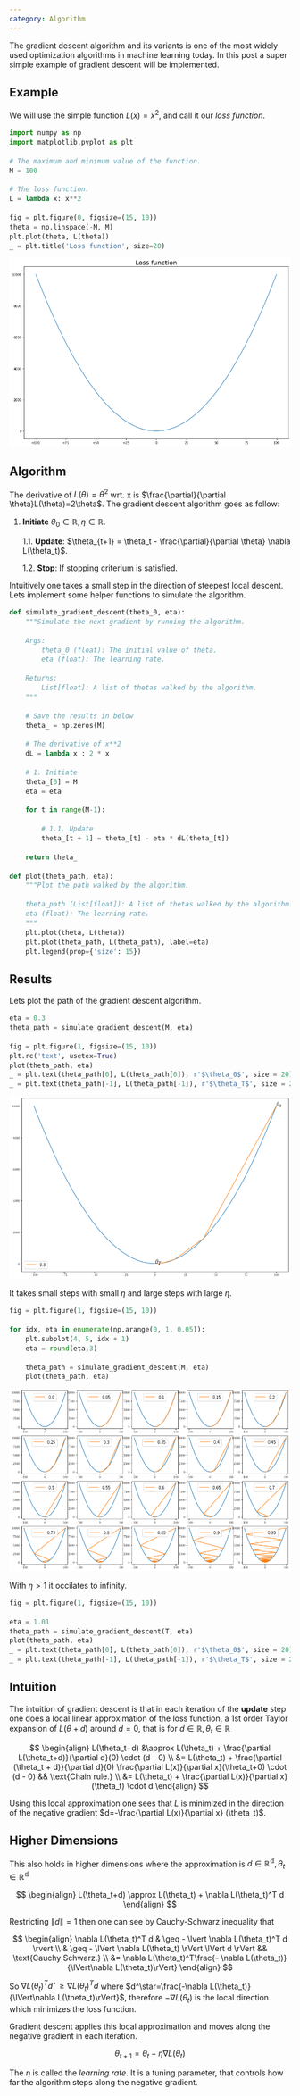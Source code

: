```yaml
---
category: Algorithm
---
```

The gradient descent algorithm and its variants is one of the most widely used optimization algorithms in machine learning today. In this post a super simple example of gradient descent will be implemented.

## Example

We will use the simple function $L(x)=x^2$, and call it our *loss function*.


```python
import numpy as np
import matplotlib.pyplot as plt

# The maximum and minimum value of the function.
M = 100

# The loss function.
L = lambda x: x**2

fig = plt.figure(0, figsize=(15, 10))
theta = np.linspace(-M, M)
plt.plot(theta, L(theta))
_ = plt.title('Loss function', size=20)
```


    
![png](/assets/images/2019-02-27-gradient-descent_files/2019-02-27-gradient-descent_2_0.png)
    


## Algorithm

The derivative of $L(\theta)=\theta^2$ wrt. x is $\frac{\partial}{\partial \theta}L(\theta)=2\theta$. The gradient descent algorithm goes as follow:


1. **Initiate** $\theta_0\in\mathbb{R}, \eta\in\mathbb{R}$.

    1.1. **Update**: $\theta_{t+1} = \theta_t - \frac{\partial}{\partial \theta} \nabla L(\theta_t)$.
    
    1.2. **Stop**: If stopping criterium is satisfied.
    
Intuitively one takes a small step in the direction of steepest local descent. Lets implement some helper functions to simulate the algorithm.


```python
def simulate_gradient_descent(theta_0, eta):
    """Simulate the next gradient by running the algorithm.
    
    Args:
        theta_0 (float): The initial value of theta.
        eta (float): The learning rate.
    
    Returns:
        List[float]: A list of thetas walked by the algorithm.
    """

    # Save the results in below
    theta_ = np.zeros(M)
    
    # The derivative of x**2
    dL = lambda x : 2 * x

    # 1. Initiate
    theta_[0] = M
    eta = eta

    for t in range(M-1):

        # 1.1. Update
        theta_[t + 1] = theta_[t] - eta * dL(theta_[t])
    
    return theta_

def plot(theta_path, eta):
    """Plot the path walked by the algorithm.
    
    theta_path (List[float]): A list of thetas walked by the algorithm.
    eta (float): The learning rate.
    """
    plt.plot(theta, L(theta))
    plt.plot(theta_path, L(theta_path), label=eta)
    plt.legend(prop={'size': 15})
```

## Results

Lets plot the path of the gradient descent algorithm.


```python
eta = 0.3
theta_path = simulate_gradient_descent(M, eta)

fig = plt.figure(1, figsize=(15, 10))
plt.rc('text', usetex=True)
plot(theta_path, eta)
_ = plt.text(theta_path[0], L(theta_path[0]), r'$\theta_0$', size = 20)
_ = plt.text(theta_path[-1], L(theta_path[-1]), r'$\theta_T$', size = 20)
```


    
![png](/assets/images/2019-02-27-gradient-descent_files/2019-02-27-gradient-descent_6_0.png)
    


It takes small steps with small $\eta$ and large steps with large $\eta$.


```python
fig = plt.figure(1, figsize=(15, 10))

for idx, eta in enumerate(np.arange(0, 1, 0.05)):
    plt.subplot(4, 5, idx + 1)
    eta = round(eta,3)
    
    theta_path = simulate_gradient_descent(M, eta)
    plot(theta_path, eta)
```


    
![png](/assets/images/2019-02-27-gradient-descent_files/2019-02-27-gradient-descent_8_0.png)
    


With $\eta>1$ it occilates to infinity.


```python
fig = plt.figure(1, figsize=(15, 10))

eta = 1.01
theta_path = simulate_gradient_descent(T, eta)
plot(theta_path, eta)
_ = plt.text(theta_path[0], L(theta_path[0]), r'$\theta_0$', size = 20)
_ = plt.text(theta_path[-1], L(theta_path[-1]), r'$\theta_T$', size = 20)
```

## Intuition

The intuition of gradient descent is that in each iteration of the **update** step one does a local linear approximation of the loss function, a 1st order Taylor expansion of $L(\theta+d)$ around $d=0$, that is for $d\in\mathbb{R}, \theta_t\in\mathbb{R}$

$$
\begin{align}
    L(\theta_t+d) &\approx L(\theta_t) + \frac{\partial L(\theta_t+d)}{\partial d}(0) \cdot (d - 0) \\
    &= L(\theta_t) + \frac{\partial (\theta_t + d)}{\partial d}(0) \frac{\partial L(x)}{\partial x}(\theta_t+0) \cdot (d - 0)  && \text{Chain rule.} \\
    &= L(\theta_t) + \frac{\partial L(x)}{\partial x} (\theta_t) \cdot d
\end{align}
$$

Using this local approximation one sees that $L$ is minimized in the direction of the negative gradient $d=-\frac{\partial L(x)}{\partial x} (\theta_t)$.

## Higher Dimensions

This also holds in higher dimensions where the approximation is $d\in\mathbb{R^d}, \theta_t\in\mathbb{R^d}$

$$
\begin{align}
    L(\theta_t+d) \approx L(\theta_t) + \nabla L(\theta_t)^T d
\end{align}
$$

Restricting $\lVert d\rVert=1$ then one can see by Cauchy-Schwarz inequality that

$$
\begin{align}
    \nabla L(\theta_t)^T d & \geq - \lvert \nabla L(\theta_t)^T d \rvert \\
    & \geq - \lVert \nabla L(\theta_t) \rVert \lVert d \rVert && \text{Cauchy Schwarz.} \\
        &= \nabla L(\theta_t)^T\frac{- \nabla L(\theta_t)}{\lVert\nabla L(\theta_t)\rVert}
\end{align}
$$

So $\nabla L(\theta_t)^T d^\star \geq \nabla L(\theta_t)^T d$ where $d^\star=\frac{-\nabla L(\theta_t)}{\lVert\nabla L(\theta_t)\rVert}$, therefore $-\nabla L(\theta_t)$ is the local direction which minimizes the loss function. 

Gradient descent applies this local approximation and moves along the negative gradient in each iteration. 

$$
\theta_{t+1} = \theta_t - \eta \nabla L(\theta_t)
$$

The $\eta$ is called the *learning rate*. It is a tuning parameter, that controls how far the algorithm steps along the negative gradient.
